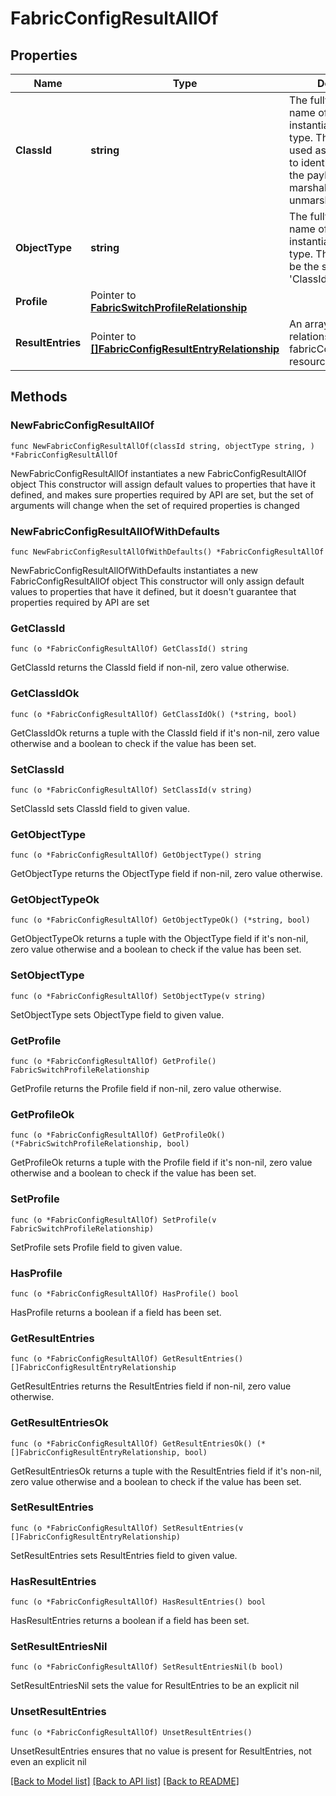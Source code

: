 # FabricConfigResultAllOf

## Properties

Name | Type | Description | Notes
------------ | ------------- | ------------- | -------------
**ClassId** | **string** | The fully-qualified name of the instantiated, concrete type. This property is used as a discriminator to identify the type of the payload when marshaling and unmarshaling data. | [default to "fabric.ConfigResult"]
**ObjectType** | **string** | The fully-qualified name of the instantiated, concrete type. The value should be the same as the &#39;ClassId&#39; property. | [default to "fabric.ConfigResult"]
**Profile** | Pointer to [**FabricSwitchProfileRelationship**](fabric.SwitchProfile.Relationship.md) |  | [optional] 
**ResultEntries** | Pointer to [**[]FabricConfigResultEntryRelationship**](FabricConfigResultEntryRelationship.md) | An array of relationships to fabricConfigResultEntry resources. | [optional] 

## Methods

### NewFabricConfigResultAllOf

`func NewFabricConfigResultAllOf(classId string, objectType string, ) *FabricConfigResultAllOf`

NewFabricConfigResultAllOf instantiates a new FabricConfigResultAllOf object
This constructor will assign default values to properties that have it defined,
and makes sure properties required by API are set, but the set of arguments
will change when the set of required properties is changed

### NewFabricConfigResultAllOfWithDefaults

`func NewFabricConfigResultAllOfWithDefaults() *FabricConfigResultAllOf`

NewFabricConfigResultAllOfWithDefaults instantiates a new FabricConfigResultAllOf object
This constructor will only assign default values to properties that have it defined,
but it doesn't guarantee that properties required by API are set

### GetClassId

`func (o *FabricConfigResultAllOf) GetClassId() string`

GetClassId returns the ClassId field if non-nil, zero value otherwise.

### GetClassIdOk

`func (o *FabricConfigResultAllOf) GetClassIdOk() (*string, bool)`

GetClassIdOk returns a tuple with the ClassId field if it's non-nil, zero value otherwise
and a boolean to check if the value has been set.

### SetClassId

`func (o *FabricConfigResultAllOf) SetClassId(v string)`

SetClassId sets ClassId field to given value.


### GetObjectType

`func (o *FabricConfigResultAllOf) GetObjectType() string`

GetObjectType returns the ObjectType field if non-nil, zero value otherwise.

### GetObjectTypeOk

`func (o *FabricConfigResultAllOf) GetObjectTypeOk() (*string, bool)`

GetObjectTypeOk returns a tuple with the ObjectType field if it's non-nil, zero value otherwise
and a boolean to check if the value has been set.

### SetObjectType

`func (o *FabricConfigResultAllOf) SetObjectType(v string)`

SetObjectType sets ObjectType field to given value.


### GetProfile

`func (o *FabricConfigResultAllOf) GetProfile() FabricSwitchProfileRelationship`

GetProfile returns the Profile field if non-nil, zero value otherwise.

### GetProfileOk

`func (o *FabricConfigResultAllOf) GetProfileOk() (*FabricSwitchProfileRelationship, bool)`

GetProfileOk returns a tuple with the Profile field if it's non-nil, zero value otherwise
and a boolean to check if the value has been set.

### SetProfile

`func (o *FabricConfigResultAllOf) SetProfile(v FabricSwitchProfileRelationship)`

SetProfile sets Profile field to given value.

### HasProfile

`func (o *FabricConfigResultAllOf) HasProfile() bool`

HasProfile returns a boolean if a field has been set.

### GetResultEntries

`func (o *FabricConfigResultAllOf) GetResultEntries() []FabricConfigResultEntryRelationship`

GetResultEntries returns the ResultEntries field if non-nil, zero value otherwise.

### GetResultEntriesOk

`func (o *FabricConfigResultAllOf) GetResultEntriesOk() (*[]FabricConfigResultEntryRelationship, bool)`

GetResultEntriesOk returns a tuple with the ResultEntries field if it's non-nil, zero value otherwise
and a boolean to check if the value has been set.

### SetResultEntries

`func (o *FabricConfigResultAllOf) SetResultEntries(v []FabricConfigResultEntryRelationship)`

SetResultEntries sets ResultEntries field to given value.

### HasResultEntries

`func (o *FabricConfigResultAllOf) HasResultEntries() bool`

HasResultEntries returns a boolean if a field has been set.

### SetResultEntriesNil

`func (o *FabricConfigResultAllOf) SetResultEntriesNil(b bool)`

 SetResultEntriesNil sets the value for ResultEntries to be an explicit nil

### UnsetResultEntries
`func (o *FabricConfigResultAllOf) UnsetResultEntries()`

UnsetResultEntries ensures that no value is present for ResultEntries, not even an explicit nil

[[Back to Model list]](../README.md#documentation-for-models) [[Back to API list]](../README.md#documentation-for-api-endpoints) [[Back to README]](../README.md)


